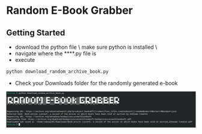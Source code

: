 # Random E-Book Grabber

## Getting Started
* download the python file \ make sure python is installed  \
* navigate where the ****.py file is 
* execute
```sh
python download_random_archive_book.py
```
* Check your Downloads folder for the randomly generated e-book


![Image](archive.png?raw=true)


